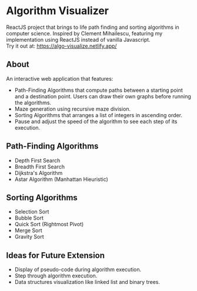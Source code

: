 # Algorithm Visualizer
ReactJS project that brings to life path finding and sorting algorithms in computer science.
Inspired by Clement Mihailescu, featuring my implementation using ReactJS instead of vanilla Javascript. <br /> 
Try it out at: https://algo-visualize.netlify.app/

## About
An interactive web application that features:
  * Path-Finding Algorithms that compute paths between a starting point and a destination point. Users can draw their own graphs before running the algorithms.
  * Maze generation using recursive maze division.
  * Sorting Algorithms that arranges a list of integers in ascending order.
  * Pause and adjust the speed of the algorithm to see each step of its execution.

## Path-Finding Algorithms
  * Depth First Search
  * Breadth First Search
  * Dijkstra's Algorithm
  * Astar Algorithm (Manhattan Hieuristic)

## Sorting Algorithms
  * Selection Sort
  * Bubble Sort
  * Quick Sort (Rightmost Pivot)
  * Merge Sort
  * Gravity Sort

## Ideas for Future Extension
  * Display of pseudo-code during algorithm execution.
  * Step through algorithm execution.
  * Data structures visualization like linked list and binary trees.